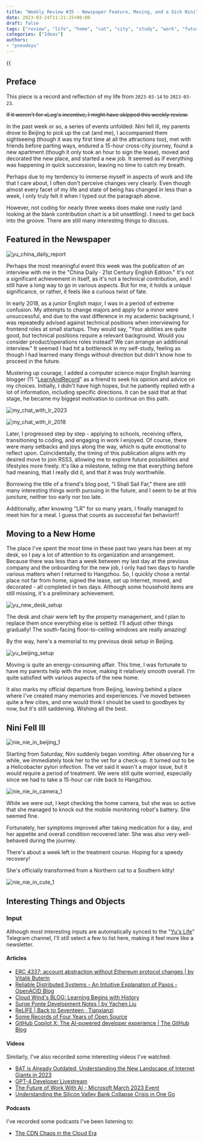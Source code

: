 ```yaml
---
title: "Weekly Review #35 - Newspaper Feature, Moving, and a Sick Nini"
date: 2023-03-24T11:21:15+08:00
draft: false
tags: ["review", "life", "home", "cat", "city", "study", "work", "future"]
categories: ["Ideas"]
authors:
- "pseudoyu"
---
```


{{<audio src="audios/dont_stop_the_clocks.mp3" caption="'Don't Stop the Clocks - King Gnu'" >}}

## Preface

This piece is a record and reflection of my life from `2023-03-14` to `2023-03-23`.

~~If it weren't for xLog's incentive, I might have skipped this weekly review.~~

In the past week or so, a series of events unfolded: Nini fell ill, my parents drove to Beijing to pick up the cat (and me), I accompanied them sightseeing (though it was my first time at all the attractions too), met with friends before parting ways, endured a 15-hour cross-city journey, found a new apartment (though it only took an hour to sign the lease), moved and decorated the new place, and started a new job. It seemed as if everything was happening in quick succession, leaving no time to catch my breath.

Perhaps due to my tendency to immerse myself in aspects of work and life that I care about, I often don't perceive changes very clearly. Even though almost every facet of my life and state of being has changed in less than a week, I only truly felt it when I typed out the paragraph above.

However, not coding for nearly three weeks does make one rusty (and looking at the blank contribution chart is a bit unsettling). I need to get back into the groove. There are still many interesting things to discuss.

## Featured in the Newspaper

![yu_china_daily_report](https://image.pseudoyu.com/images/yu_china_daily_report.png)

Perhaps the most meaningful event this week was the publication of an interview with me in the "China Daily · 21st Century English Edition." It's not a significant achievement in itself, as it's not a technical contribution, and I still have a long way to go in various aspects. But for me, it holds a unique significance, or rather, it feels like a curious twist of fate.

In early 2018, as a junior English major, I was in a period of extreme confusion. My attempts to change majors and apply for a minor were unsuccessful, and due to the vast difference in my academic background, I was repeatedly advised against technical positions when interviewing for frontend roles at small startups. They would say, "Your abilities are quite good, but technical positions require a relevant background. Would you consider product/operations roles instead? We can arrange an additional interview." It seemed I had hit a bottleneck in my self-study, feeling as though I had learned many things without direction but didn't know how to proceed in the future.

Mustering up courage, I added a computer science major English learning blogger (?) "[LearnAndRecord](https://weibo.com/learnandrecord)" as a friend to seek his opinion and advice on my choices. Initially, I didn't have high hopes, but he patiently replied with a lot of information, including specific directions. It can be said that at that stage, he became my biggest motivation to continue on this path.

![my_chat_with_lr_2023](https://image.pseudoyu.com/images/my_chat_with_lr_2023.png)

![my_chat_with_lr_2018](https://image.pseudoyu.com/images/my_chat_with_lr_2018.png)

Later, I progressed step by step - applying to schools, receiving offers, transitioning to coding, and engaging in work I enjoyed. Of course, there were many setbacks and joys along the way, which is quite emotional to reflect upon. Coincidentally, the timing of this publication aligns with my desired move to join RSS3, allowing me to explore future possibilities and lifestyles more freely. It's like a milestone, telling me that everything before had meaning, that I really did it, and that it was truly worthwhile.

Borrowing the title of a friend's blog post, "I Shall Sail Far," there are still many interesting things worth pursuing in the future, and I seem to be at this juncture, neither too early nor too late.

Additionally, after knowing "LR" for so many years, I finally managed to meet him for a meal. I guess that counts as successful fan behavior!!!

## Moving to a New Home

The place I've spent the most time in these past two years has been at my desk, so I pay a lot of attention to its organization and arrangement. Because there was less than a week between my last day at the previous company and the onboarding for the new job, I only had two days to handle various matters when I returned to Hangzhou. So, I quickly chose a rental place not far from home, signed the lease, set up internet, moved, and decorated - all completed in two days. Although some household items are still missing, it's a preliminary achievement.

![yu_new_desk_setup](https://image.pseudoyu.com/images/yu_new_desk_setup.jpg)

The desk and chair were left by the property management, and I plan to replace them once everything else is settled. I'll adjust other things gradually! The south-facing floor-to-ceiling windows are really amazing!

By the way, here's a memorial to my previous desk setup in Beijing.

![yu_beijing_setup](https://image.pseudoyu.com/images/yu_beijing_setup.jpg)

Moving is quite an energy-consuming affair. This time, I was fortunate to have my parents help with the move, making it relatively smooth overall. I'm quite satisfied with various aspects of the new home.

It also marks my official departure from Beijing, leaving behind a place where I've created many memories and experiences. I've moved between quite a few cities, and one would think I should be used to goodbyes by now, but it's still saddening. Wishing all the best.

## Nini Fell Ill

![nie_nie_in_beijing_1](https://image.pseudoyu.com/images/nie_nie_in_beijing_1.jpg)

Starting from Saturday, Nini suddenly began vomiting. After observing for a while, we immediately took her to the vet for a check-up. It turned out to be a Helicobacter pylori infection. The vet said it wasn't a major issue, but it would require a period of treatment. We were still quite worried, especially since we had to take a 15-hour car ride back to Hangzhou.

![nie_nie_in_camera_1](https://image.pseudoyu.com/images/nie_nie_in_camera_1.jpg)

While we were out, I kept checking the home camera, but she was so active that she managed to knock out the mobile monitoring robot's battery. She seemed fine.

Fortunately, her symptoms improved after taking medication for a day, and her appetite and overall condition recovered later. She was also very well-behaved during the journey.

There's about a week left in the treatment course. Hoping for a speedy recovery!

She's officially transformed from a Northern cat to a Southern kitty!

![nie_nie_in_cute_1](https://image.pseudoyu.com/images/nie_nie_in_cute_1.jpg)

## Interesting Things and Objects

### Input

Although most interesting inputs are automatically synced to the "[Yu's Life](https://t.me/pseudoyulife)" Telegram channel, I'll still select a few to list here, making it feel more like a newsletter.

#### Articles

- [ERC 4337: account abstraction without Ethereum protocol changes | by Vitalik Buterin](https://medium.com/infinitism/erc-4337-account-abstraction-without-ethereum-protocol-changes-d75c9d94dc4a)
- [Reliable Distributed Systems - An Intuitive Explanation of Paxos - OpenACID Blog](https://blog.openacid.com/algo/paxos/)
- [Cloud Wind's BLOG: Learning Begins with History](https://blog.codingnow.com/2007/12/history.html)
- [Surge Ponte Development Notes | by Yachen Liu](https://blankwonder.medium.com/surge-ponte-%E7%A0%94%E5%8F%91%E6%89%8B%E8%AE%B0-c145726fc07c)
- [ReLIFE | Back to Seventeen · Tianxianzi](https://tianxianzi.me/2023/03/19/relife/)
- [Some Records of Four Years of Open Source](https://github.com/yihong0618/gitblog/issues/259)
- [GitHub Copilot X: The AI-powered developer experience | The GitHub Blog](https://github.blog/2023-03-22-github-copilot-x-the-ai-powered-developer-experience/)

#### Videos

Similarly, I've also recorded some interesting videos I've watched:

- [BAT is Already Outdated, Understanding the New Landscape of Internet Giants in 2023](https://www.bilibili.com/video/BV1a84y1N7AT)
- [GPT-4 Developer Livestream](https://www.youtube.com/watch?v=outcGtbnMuQ)
- [The Future of Work With AI - Microsoft March 2023 Event](https://www.youtube.com/watch?v=Bf-dbS9CcRU)
- [Understanding the Silicon Valley Bank Collapse Crisis in One Go](https://www.youtube.com/watch?v=vP45wBOQLS8)

#### Podcasts

I've recorded some podcasts I've been listening to:

- [The CDN Chaos in the Cloud Era](https://www.listennotes.com/e/d3330b70a874476f9853489b74f4f635)